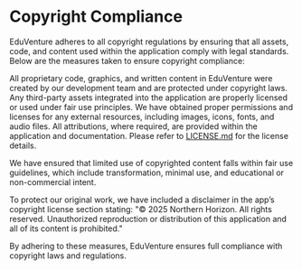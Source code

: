 # Copyright Compliance

EduVenture adheres to all copyright regulations by ensuring that all assets, code, and content used within the application comply with legal standards. Below are the measures taken to ensure copyright compliance:

All proprietary code, graphics, and written content in EduVenture were created by our development team and are protected under copyright laws. Any third-party assets integrated into the application are properly licensed or used under fair use principles.
We have obtained proper permissions and licenses for any external resources, including images, icons, fonts, and audio files. All attributions, where required, are provided within the application and documentation. Please refer to [LICENSE.md]([githu](https://github.com/Anson-Zhao/FBLA_MAD_2025/edit/Bach/documentations/LICENSE.md)) for the license details.

We have ensured that limited use of copyrighted content falls within fair use guidelines, which include transformation, minimal use, and educational or non-commercial intent. 

To protect our original work, we have included a disclaimer in the app’s copyright license section stating:
"© 2025 Northern Horizon. All rights reserved. Unauthorized reproduction or distribution of this application and all of its content is prohibited."

By adhering to these measures, EduVenture ensures full compliance with copyright laws and regulations.
